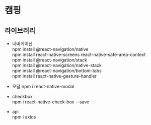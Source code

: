 # 캠핑

## 라이브러리

- 네비게이션  
  npm install @react-navigation/native  
  npm install react-native-screens react-native-safe-area-context  
  npm install @react-navigation/stack  
  npm install @react-navigation/native-stack  
  npm install @react-navigation/bottom-tabs  
  npm install react-native-gesture-handler

- 모달
  npm i react-native-modal

- checkbox  
  npm i react-native-check-box --save

- api  
  npm i axios
